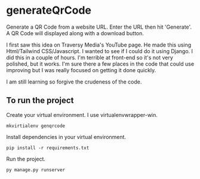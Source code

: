 # generateQrCode

Generate a QR Code from a website URL.  Enter the URL then hit 'Generate'.   A QR Code will displayed along with a download button.

I first saw this idea on Traversy Media's YouTube page.  He made this using Html/Tailwind CSS/Javascript.  I wanted to see if I could do it using Django.  I did this in a couple of hours.  I'm terrible at front-end so it's not very polished, but it works.  I'm sure there a few places in the code that could use improving but I was really focused on getting it done quickly.  

I am still learning so forgive the crudeness of the code.

## To run the project

Create your virtual environment.  I use virtualenvwrapper-win.

```
mkvirtialenv genqrcode
```

Install dependencies in your virtual environment.

```
pip install -r requirements.txt
```

Run the project.

```
py manage.py runserver
```
